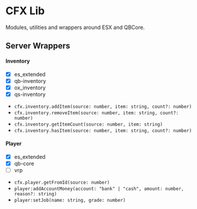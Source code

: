 # CFX Lib

Modules, utilities and wrappers around ESX and QBCore.

## Server Wrappers

#### Inventory

- [x] es_extended
- [x] qb-inventory
- [x] ox_inventory
- [x] qs-inventory

* `cfx.inventory.addItem(source: number, item: string, count?: number)`
* `cfx.inventory.removeItem(source: number, item: string, count?: number)`
* `cfx.inventory.getItemCount(source: number, item: string)`
* `cfx.inventory.hasItem(source: number, item: string, count?: number)`

#### Player

- [x] es_extended
- [x] qb-core
- [ ] vrp

* `cfx.player.getFromId(source: number)`
* `player:addAccountMoney(account: "bank" | "cash", amount: number, reason?: string)`
* `player:setJob(name: string, grade: number)`
